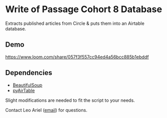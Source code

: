 # Write of Passage Cohort 8 Database

Extracts published articles from Circle & puts them into an Airtable database.

## Demo
https://www.loom.com/share/057f3f557cc94ed4a56bcc885b1ebddf

## Dependencies
- [BeautifulSoup](https://beautiful-soup-4.readthedocs.io/)
- [pyAirTable](https://pyairtable.readthedocs.io/)

Slight modifications are needed to fit the script to your needs.

Contact Leo Ariel ([email](mailto:leoariel440@gmail.com)) for questions.
